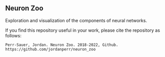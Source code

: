 ## Neuron Zoo
Exploration and visualization of the components of neural networks.

If you find this repository useful in your work, please cite the repository as follows:
```
Perr-Sauer, Jordan. Neuron Zoo. 2018-2022, Github. https://github.com/jordanperr/neuron_zoo
```